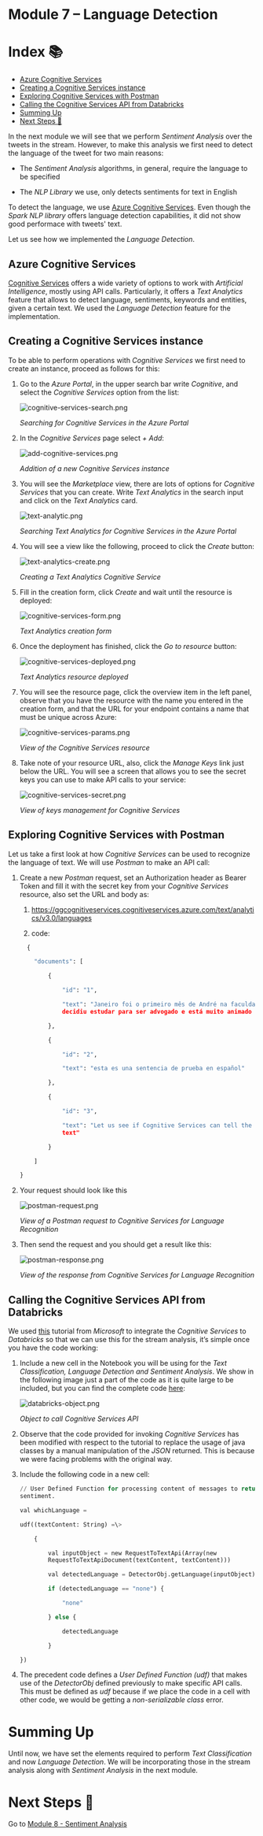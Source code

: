 # Module 7 – Language Detection

# Index 📚

- [Azure Cognitive Services](#azure-cognitive-services)
- [Creating a Cognitive Services instance](#creating-a-cognitive-services-instance)
- [Exploring Cognitive Services with Postman](#exploring-cognitive-services-with-postman)
- [Calling the Cognitive Services API from Databricks](#calling-the-cognitive-services-api-from-databricks)
- [Summing Up](#summing-up)
- [Next Steps 🚶](#next-steps-)


In the next module we will see that we perform _Sentiment Analysis_ over the
tweets in the stream. However, to make this analysis we first need to detect
the language of the tweet for two main reasons:

-   The _Sentiment Analysis_ algorithms, in general, require the language to be specified

-   The _NLP Library_ we use, only detects sentiments for text in English

To detect the language, we use [Azure Cognitive Services](https://docs.microsoft.com/en-us/azure/cognitive-services/what-are-cognitive-services). Even though the _Spark NLP library_ offers language detection capabilities, it did not show good performace with tweets' text. 

Let us see how we implemented the _Language Detection_.

## Azure Cognitive Services

[Cognitive Services](https://docs.microsoft.com/en-us/azure/cognitive-services/what-are-cognitive-services) offers a wide variety of options to work with _Artificial Intelligence_, mostly using API calls. Particularly, it offers a _Text Analytics_ feature that allows to detect language, sentiments, keywords and entities, given a certain text. We used the _Language Detection_ feature for the implementation.

## Creating a Cognitive Services instance

To be able to perform operations with _Cognitive Services_ we first need to create
an instance, proceed as follows for this:

1.  Go to the _Azure Portal_, in the upper search bar write *Cognitive*, and
    select the *Cognitive Services* option from the list:

    ![cognitive-services-search.png](images/cognitive-services-search.png)

    _Searching for Cognitive Services in the Azure Portal_

2.  In the _Cognitive Services_ page select *+ Add*:

    ![add-cognitive-services.png](images/add-cognitive-services.png)

    _Addition of a new Cognitive Services instance_

3.  You will see the _Marketplace_ view, there are lots of options for _Cognitive
    Services_ that you can create. Write _Text Analytics_ in the search input and click
    on the *Text Analytics* card.

    ![text-analytic.png](images/text-analytic.png)

    _Searching Text Analytics for Cognitive Services in the Azure Portal_

4.  You will see a view like the following, proceed to click the *Create* button:

    ![text-analytics-create.png](images/text-analytics-create.png)

    _Creating a Text Analytics Cognitive Service_

5.  Fill in the creation form, click *Create* and wait until the resource is
    deployed:

    ![cognitive-services-form.png](images/cognitive-services-form.png)

    _Text Analytics creation form_

6.  Once the deployment has finished, click the *Go to resource* button:

    ![cognitive-services-deployed.png](images/cognitive-services-deployed.png)

    _Text Analytics resource deployed_

7.  You will see the resource page, click the overview item in the left panel,
    observe that you have the resource with the name you entered in the creation
    form, and that the URL for your endpoint contains a name that must be
    unique across Azure:

    ![cognitive-services-params.png](images/cognitive-services-params.png)

    _View of the Cognitive Services resource_

8.  Take note of your resource URL, also, click the _Manage Keys_ link just below
    the URL. You will see a screen that allows you to see the secret keys you
    can use to make API calls to your service:

    ![cognitive-services-secret.png](images/cognitive-services-secret.png)

    _View of keys management for Cognitive Services_

## Exploring Cognitive Services with Postman

Let us take a first look at how _Cognitive Services_ can be used to recognize the
language of text. We will use *Postman* to make an API call:

1.  Create a new _Postman_ request, set an Authorization header as Bearer Token
    and fill it with the secret key from your _Cognitive Services_ resource, also
    set the URL and body as:

    1.  <https://ggcognitiveservices.cognitiveservices.azure.com/text/analytics/v3.0/languages>

    2. code:
    ```python
      {

        "documents": [

            {

                "id": "1",

                "text": "Janeiro foi o primeiro mês de André na faculdade. O rapaz
                decidiu estudar para ser advogado e está muito animado com isso"

            },

            {

                "id": "2",

                "text": "esta es una sentencia de prueba en español"

            },

            {

                "id": "3",

                "text": "Let us see if Cognitive Services can tell the language of this
                text"

            }

        ]

    }
    ```
2.  Your request should look like this

    ![postman-request.png](images/postman-request.png)

    _View of a Postman request to Cognitive Services for Language Recognition_

3.  Then send the request and you should get a result like this:

    ![postman-response.png](images/postman-response.png)

    _View of the response from Cognitive Services for Language Recognition_

## Calling the Cognitive Services API from Databricks

We used
[this](https://docs.microsoft.com/en-us/azure/databricks/scenarios/databricks-sentiment-analysis-cognitive-services)
tutorial from _Microsoft_ to integrate the _Cognitive Services_ to _Databricks_ so that we
can use this for the stream analysis, it’s simple once you have the code
working:

1.  Include a new cell in the Notebook you will be using for the _Text
    Classification, Language Detection and Sentiment Analysis_. We show in the
    following image just a part of the code as it is quite large to be included,
    but you can find the complete code [here](../08-sentiment-analysis/code/SentimentAnalysisAndClassificationIntegration.scala):

    ![databricks-object.png](images/databricks-object.png)

    _Object to call Cognitive Services API_

2.  Observe that the code provided for invoking _Cognitive Services_ has been
    modified with respect to the tutorial to replace the usage of java classes by
    a manual manipulation of the _JSON_ returned. This is because we were facing
    problems with the original way.

3.  Include the following code in a new cell:

    ```python
    // User Defined Function for processing content of messages to return their
    sentiment.

    val whichLanguage =

    udf((textContent: String) =\>

        {

            val inputObject = new RequestToTextApi(Array(new
            RequestToTextApiDocument(textContent, textContent)))

            val detectedLanguage = DetectorObj.getLanguage(inputObject)

            if (detectedLanguage == "none") {

                "none"

            } else {

                detectedLanguage

            }

    })
    ```

4.  The precedent code defines a *User Defined Function (udf)* that makes use of
    the *DetectorObj* defined previously to make specific API calls. This must
    be defined as *udf* because if we place the code in a cell with other code,
    we would be getting a *non-serializable class* error.

# Summing Up

Until now, we have set the elements required to perform _Text Classification_ and now _Language Detection_. We will be incorporating those in the stream analysis along with _Sentiment Analysis_ in the next module.

# Next Steps 🚶

Go to [Module 8 - Sentiment Analysis](../08-sentiment-analysis/readme.md)

